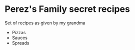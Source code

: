 # Perez's Family secret recipes
Set of recipes as given by my grandma

 - Pizzas
 - Sauces
 - Spreads

